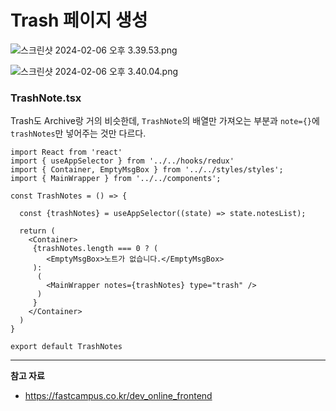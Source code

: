 # Trash 페이지 생성

![스크린샷 2024-02-06 오후 3.39.53.png](https://github.com/Heo-y-y/development-blog/assets/112863029/3f582b52-a2f0-4182-9a1d-4fc2f5faf19b)

![스크린샷 2024-02-06 오후 3.40.04.png](https://github.com/Heo-y-y/development-blog/assets/112863029/e4a49d5d-c907-4653-b185-6a9622bcbe83)

### TrashNote.tsx

Trash도 Archive랑 거의 비슷한데, `TrashNote`의 배열만 가져오는 부분과 `note={}`에 `trashNotes`만 넣어주는 것만 다르다.

```tsx
import React from 'react'
import { useAppSelector } from '../../hooks/redux'
import { Container, EmptyMsgBox } from '../../styles/styles';
import { MainWrapper } from '../../components';

const TrashNotes = () => {

  const {trashNotes} = useAppSelector((state) => state.notesList);

  return (
    <Container>
     {trashNotes.length === 0 ? (
        <EmptyMsgBox>노트가 없습니다.</EmptyMsgBox>
     ):
      (
        <MainWrapper notes={trashNotes} type="trash" />
      )
     }
    </Container>
  )
}

export default TrashNotes
```

---

**참고 자료**

- <https://fastcampus.co.kr/dev_online_frontend>
